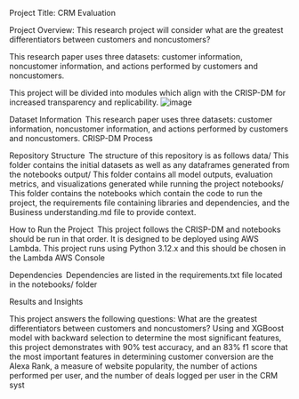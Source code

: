 Project Title:
CRM Evaluation

Project Overview:
This research project will consider what are the greatest differentiators between customers and noncustomers? 

This research paper uses three datasets: customer information, noncustomer information, and actions performed by customers and noncustomers.

This project will be divided into modules which align with the CRISP-DM for increased transparency and replicability.
![image](https://github.com/user-attachments/assets/24712c56-fd61-4924-a57b-ef2c0868a337)

Dataset Information 
This research paper uses three datasets: customer information, noncustomer information, and actions performed by customers and noncustomers.
CRISP-DM Process 

Repository Structure 
The structure of this repository is as follows
data/ This folder contains the initial datasets as well as any dataframes generated from the notebooks
output/ This folder contains all model outputs, evaluation metrics, and visualizations generated while running the project
notebooks/ This folder contains the notebooks which contain the code to run the project, the requirements file containing libraries and dependencies, and the Business understanding.md file to provide context.

How to Run the Project 
This project follows the CRISP-DM and notebooks should be run in that order. It is designed to be deployed using AWS Lambda. This project runs using Python 3.12.x and this should be chosen in the Lambda AWS Console

Dependencies 
Dependencies are listed in the requirements.txt file located in the notebooks/ folder

Results and Insights  

This project answers the following questions:
What are the greatest differentiators between customers and noncustomers? 
Using and XGBoost model with backward selection to determine the most significant features, this project demonstrates with 90% test accuracy, and an 83% f1 score 
that the most important features in determining customer conversion are the Alexa Rank, a measure of website popularity, the number of actions performed per user, and the number of deals logged per user in the CRM syst
